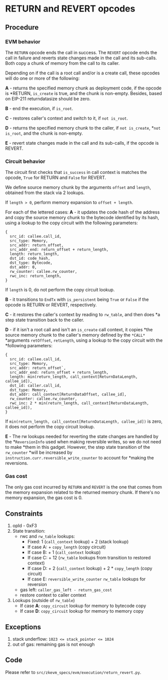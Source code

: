 # RETURN and REVERT opcodes

## Procedure

### EVM behavior

The `RETURN` opcode ends the call in success. The `REVERT` opcode ends the call
in failure and reverts state changes made in the call and its sub-calls. Both
copy a chunk of memory from the call to its caller.

Depending on if the call is a root call and/or is a create call, these opcodes
will do one or more of the following:

**A** - returns the specified memory chunk as deployment code, if the opcode is
*RETURN, `is_create` is true, and the chunk is non-empty. Besides, based on EIP-211
returndatasize should be zero.

**B** - end the execution, if `is_root`.

**C** - restores caller's context and switch to it, if `not is_root`.

**D** - returns the specified memory chunk to the caller, if `not is_create`,
*`not is_root`, and the chunk is non-empty.

**E** - revert state changes made in the call and its sub-calls, if the opcode
is REVERT.

### Circuit behavior

The circuit first checks that `is_success` in call context is matches the
opcode, `True` for RETURN and `False` for REVERT.

We define source memory chunk by the arguments `offset` and `length`, obtained
from the stack via 2 lookups.

If `length > 0`, perform memory expansion to `offset + length`.

For each of the lettered cases:
**A** - it updates the code hash of the address and copy the source memory chunk
to the bytecode identified by its hash, using a lookup to the copy circuit with
the following parameters:
```
{
  src_id: callee.call_id,
  src_type: Memory,
  src_addr: return_offset,
  src_addr_end: return_offset + return_length,
  length: return_length,
  dst_id: code_hash,
  dst_type: Bytecode,
  dst_addr: 0,
  rw_counter: callee.rw_counter,
  rwc_inc: return_length,
}
```
If `length` is 0, do not perform the copy circuit lookup.

**B** - it transitions to `EndTx` with `is_persistent` being `True` or `False`
if the opcode is RETURN or REVERT, respectively.

**C** - it restores the caller's context by reading to `rw_table`, and then does
*a step state transition back to the caller.

**D** - if it isn't a root call and isn't an `is_create` call context, it copies
*the source memory chunk to the caller's memory defined by the `*CALL*`
*arguments `retOffset`, `retLength`, using a lookup to the copy circuit with the
*following parameters:
```
{
  src_id: callee.call_id,
  src_type: Memory,
  src_addr: return_offset`,
  src_addr_end: return_offset + return_length,
  length: min(return_length, call_context[ReturnDataLength, callee_id]),
  dst_id: caller.call_id,
  dst_type: Memory,
  dst_addr: call_context[ReturnDataOffset, callee_id],
  rw_counter: callee.rw_counter,
  rwc_inc: 2 * min(return_length, call_context[ReturnDataLength, callee_id]),
}
```
If `min(return_length, call_context[ReturnDataLength, callee_id])` is zero, it
does not perform the copy circuit lookup.

**E** - The rw lookups needed for reverting the state changes are handled by the
*`ReversionInfo` used when making reversible writes, so we do not need to make
*them in this gadget. However, the step state transition of the `rw_counter`
*will be increased by `instruction.curr.reversible_write_counter` to account for
*making the reversions.

### Gas cost

The only gas cost incurred by `RETURN` and `REVERT` is the one that comes from
the memory expansion related to the returned memory chunk. If there's no memory
expansion, the gas cost is 0.

## Constraints

1. opId - 0xF3
2. State transition:
    - rwc and `rw_table` lookups:
        - Fixed: 1 (`call_context` lookup) + 2 (stack lookup)
        - If case A: + `copy_length` (copy circuit)
        - If case B: + 1 (`call_context` lookup)
        - If case C: + 12 (`rw_table` lookups from transition to restored context)
        - If case D: + 2 (`call_context` lookup) + 2 * `copy_length` (copy circuit)
        - If case E: `reversible_write_counter` `rw_table` lookups for reversion
    - gas left: `caller_gas_left - return_gas_cost`
    - restore context to caller context
3. Lookups (outside of `rw_table`)
    - If case **A**: `copy_circuit` lookup for memory to bytecode copy
    - If case **D**: `copy_circuit` lookup for memory to memory copy

## Exceptions

1. stack underflow: `1023 <= stack_pointer <= 1024`
2. out of gas: remaining gas is not enough

## Code

Please refer to `src/zkevm_specs/evm/execution/return_revert.py`.
